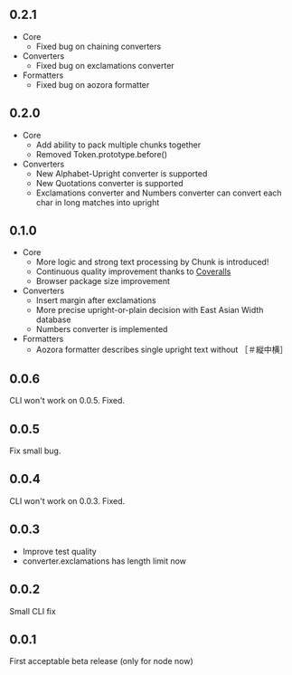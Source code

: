 0.2.1
-----

* Core
	* Fixed bug on chaining converters
* Converters
	* Fixed bug on exclamations converter
* Formatters
	* Fixed bug on aozora formatter

0.2.0
-----

* Core
	* Add ability to pack multiple chunks together
	* Removed Token.prototype.before()
* Converters
	* New Alphabet-Upright converter is supported
	* New Quotations converter is supported
	* Exclamations converter and Numbers converter can convert each char in long matches into upright

0.1.0
-----

* Core
	* More logic and strong text processing by Chunk is introduced!
	* Continuous quality improvement thanks to [Coveralls](https://coveralls.io/)
	* Browser package size improvement
* Converters
	* Insert margin after exclamations
	* More precise upright-or-plain decision with East Asian Width database
	* Numbers converter is implemented
* Formatters
	* Aozora formatter describes single upright text without ［＃縦中横］

0.0.6
-----

CLI won't work on 0.0.5. Fixed.

0.0.5
-----

Fix small bug.

0.0.4
-----

CLI won't work on 0.0.3. Fixed.

0.0.3
-----

* Improve test quality
* converter.exclamations has length limit now

0.0.2
-----

Small CLI fix

0.0.1
-----

First acceptable beta release (only for node now)
